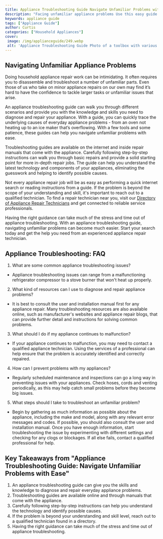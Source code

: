 ```yaml
---
title: Appliance Troubleshooting Guide Navigate Unfamiliar Problems with Ease
description: "Facing unfamiliar appliance problems Use this easy guide to troubleshoot them quickly and easily Find out what to do when faced with new appliance issues today"
keywords: appliance guide
tags: ["Appliance Guide"]
author: Curtis
categories: ["Household Appliances"]
cover: 
 image: /img/applianceguide/249.webp
 alt: 'Appliance Troubleshooting Guide Photo of a toolbox with various tools such as a wrench and screwdriver'
---
```

## Navigating Unfamiliar Appliance Problems
Doing household appliance repair work can be intimidating. It often requires you to disassemble and troubleshoot a number of unfamiliar parts. Even those of us who take on minor appliance repairs on our own may find it’s hard to have the confidence to tackle larger tasks or unfamiliar issues that arise.

An appliance troubleshooting guide can walk you through different scenarios and provide you with the knowledge and skills you need to diagnose and repair your appliance. With a guide, you can quickly trace the underlying causes of everyday appliance problems - from an oven not heating up to an ice maker that’s overflowing. With a few tools and some patience, these guides can help you navigate unfamiliar problems with ease.

Troubleshooting guides are available on the internet and inside repair manuals that come with the appliance. Carefully following step-by-step instructions can walk you through basic repairs and provide a solid starting point for more in-depth repair jobs. The guide can help you understand the latest technology and components of your appliances, eliminating the guesswork and helping to identify possible causes.

Not every appliance repair job will be as easy as performing a quick internet search or reading instructions from a guide. If the problem is beyond the scope of your understanding and skill, it's important to reach out to a qualified technician. To find a repair technician near you, visit our [Directory of Appliance Repair Technicians](./pages/appliance-repair-technicians) and get connected to reliable service professionals.

Having the right guidance can take much of the stress and time out of appliance troubleshooting. With an appliance troubleshooting guide, navigating unfamiliar problems can become much easier. Start your search today and get the help you need from an experienced appliance repair technician.

## Appliance Troubleshooting: FAQ

1. What are some common appliance troubleshooting issues?
 - Appliance troubleshooting issues can range from a malfunctioning refrigerator compressor to a stove burner that won't heat up properly.

2. What kind of resources can I use to diagnose and repair appliance problems?
 - It is best to consult the user and installation manual first for any appliance repair. Many troubleshooting resources are also available online, such as manufacturer's websites and appliance repair blogs, that can provide further detail and instructions for solving common problems.

3. What should I do if my appliance continues to malfunction?
 - If your appliance continues to malfunction, you may need to contact a qualified appliance technician. Using the services of a professional can help ensure that the problem is accurately identified and correctly repaired.

4. How can I prevent problems with my appliances?
 - Regularly scheduled maintenance and inspections can go a long way in preventing issues with your appliances. Check hoses, cords and venting periodically, as this may help catch small problems before they become big issues.

5. What steps should I take to troubleshoot an unfamiliar problem?
 - Begin by gathering as much information as possible about the appliance, including the make and model, along with any relevant error messages and codes. If possible, you should also consult the user and installation manual. Once you have enough information, start troubleshooting the issue by experimenting with different settings and checking for any clogs or blockages. If all else fails, contact a qualified professional for help.

## Key Takeaways from "Appliance Troubleshooting Guide: Navigate Unfamiliar Problems with Ease"
1. An appliance troubleshooting guide can give you the skills and knowledge to diagnose and repair everyday appliance problems.
2. Troubleshooting guides are available online and through manuals that come with the appliance.
3. Carefully following step-by-step instructions can help you understand the technology and identify possible causes.
4. If the problem is beyond your understanding and skill level, reach out to a qualified technician found in a directory.
5. Having the right guidance can take much of the stress and time out of appliance troubleshooting.
